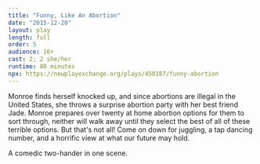 ```yaml
---
title: "Funny, Like An Abortion"
date: "2015-12-20"
layout: play
length: full
order: 5
audience: 16+
cast: 2; 2 she/her
runtime: 80 minutes
npx: https://newplayexchange.org/plays/450187/funny-abortion
---
```


Monroe finds herself knocked up, and since abortions are illegal in the United States, she throws a surprise abortion party with her best friend Jade. Monroe prepares over twenty at home abortion options for them to sort through, neither will walk away until they select the best of all of these terrible options. But that's not all! Come on down for juggling, a tap dancing number, and a horrific view at what our future may hold.

A comedic two-hander in one scene.
